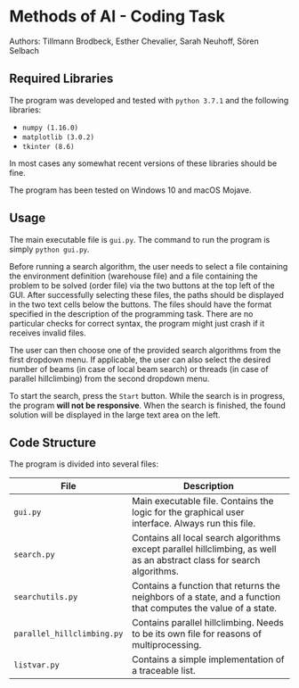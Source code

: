 # Methods of AI - Coding Task
Authors: Tillmann Brodbeck, Esther Chevalier, Sarah Neuhoff, Sören Selbach

## Required Libraries
The program was developed and tested with `python 3.7.1` and the following libraries:
 - `numpy (1.16.0)`
 - `matplotlib (3.0.2)`
 - `tkinter (8.6)`

In most cases any somewhat recent versions of these libraries should be fine.

The program has been tested on Windows 10 and macOS Mojave.

## Usage
The main executable file is `gui.py`. The command to run the program is simply `python gui.py`.

Before running a search algorithm, the user needs to select a file containing the environment definition (warehouse file) and a file containing the problem to be solved (order file) via the two buttons at the top left of the GUI. After successfully selecting these files, the paths should be displayed in the two text cells below the buttons.
The files should have the format specified in the description of the programming task. There are no particular checks for correct syntax, the program might just crash if it receives invalid files.

The user can then choose one of the provided search algorithms from the first dropdown menu. If applicable, the user can also select the desired number of beams (in case of local beam search) or threads (in case of parallel hillclimbing) from the second dropdown menu.

To start the search, press the `Start` button. While the search is in progress, the program **will not be responsive**. When the search is finished, the found solution will be displayed in the large text area on the left.

## Code Structure

The program is divided into several files:

| File | Description |
|----------------------------|------------------------------------------------------------------------------------------------------------------------|
| `gui.py`                   | Main executable file. Contains the logic for the graphical user interface. Always run this file.                       |
| `search.py`                | Contains all local search algorithms except parallel hillclimbing, as well as an abstract class for search algorithms. |
| `searchutils.py`           | Contains a function that returns the neighbors of a state, and a function that computes the value of a state.          |
| `parallel_hillclimbing.py` |  Contains parallel hillclimbing. Needs to be its own file for reasons of multiprocessing.                              |
| `listvar.py`               | Contains a simple implementation of a traceable list.                                                                  |
